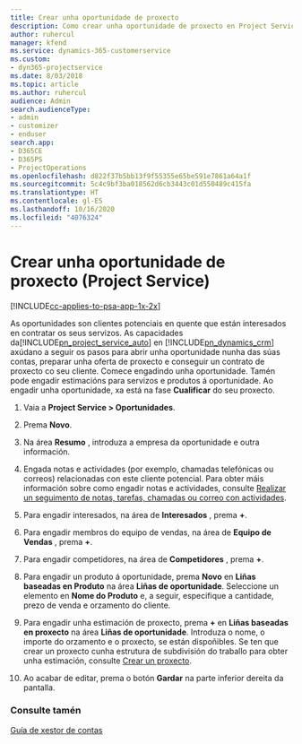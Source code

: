```yaml
---
title: Crear unha oportunidade de proxecto
description: Como crear unha oportunidade de proxecto en Project Service
author: ruhercul
manager: kfend
ms.service: dynamics-365-customerservice
ms.custom:
- dyn365-projectservice
ms.date: 8/03/2018
ms.topic: article
ms.author: ruhercul
audience: Admin
search.audienceType:
- admin
- customizer
- enduser
search.app:
- D365CE
- D365PS
- ProjectOperations
ms.openlocfilehash: d822f37b5bb13f9f55355e65be591e7861a64a1f
ms.sourcegitcommit: 5c4c9bf3ba018562d6cb3443c01d550489c415fa
ms.translationtype: HT
ms.contentlocale: gl-ES
ms.lasthandoff: 10/16/2020
ms.locfileid: "4076324"
---
```

# <a name="create-a-project-opportunity-project-service"></a>Crear unha oportunidade de proxecto (Project Service)

[!INCLUDE[cc-applies-to-psa-app-1x-2x](../includes/cc-applies-to-psa-app-1x-2x.md)]

As oportunidades son clientes potenciais en quente que están interesados en contratar os seus servizos. As capacidades da[!INCLUDE[pn_project_service_auto](../includes/pn-project-service-auto.md)] en [!INCLUDE[pn_dynamics_crm](../includes/pn-dynamics-crm.md)] axúdano a seguir os pasos para abrir unha oportunidade nunha das súas contas, preparar unha oferta de proxecto e conseguir un contrato de proxecto co seu cliente. Comece engadindo unha oportunidade. Tamén pode engadir estimacións para servizos e produtos á oportunidade. Ao engadir unha oportunidade, xa está na fase **Cualificar** do seu proxecto.  
  
1.  Vaia a **Project Service > Oportunidades**.  
  
2.  Prema **Novo**.  
  
3.  Na área **Resumo** , introduza a empresa da oportunidade e outra información.  
  
4.  Engada notas e actividades (por exemplo, chamadas telefónicas ou correos) relacionadas con este cliente potencial. Para obter máis información sobre como engadir notas e actividades, consulte [Realizar un seguimento de notas, tarefas, chamadas ou correo con actividades](https://docs.microsoft.com/dynamics365/customerengagement/on-premises/basics/work-with-activities).  
  
5.  Para engadir interesados, na área de **Interesados** , prema **+**.  
  
6.  Para engadir membros do equipo de vendas, na área de **Equipo de Vendas** , prema **+**.  
  
7.  Para engadir competidores, na área de **Competidores** , prema **+**.  
  
8.  Para engadir un produto á oportunidade, prema **Novo** en **Liñas baseadas en Produto** na área **Liñas de oportunidade**. Seleccione un elemento en **Nome do Produto** e, a seguir, especifique a cantidade, prezo de venda e orzamento do cliente.  
  
9. Para engadir unha estimación de proxecto, prema **+** en **Liñas baseadas en proxecto** na área **Liñas de oportunidade**. Introduza o nome, o importe do orzamento e o proxecto, se están dispoñibles. Se ten que crear un proxecto cunha estrutura de subdivisión do traballo para obter unha estimación, consulte [Crear un proxecto](../psa/create-project.md).  
  
10. Ao acabar de editar, prema o botón **Gardar** na parte inferior dereita da pantalla.  
  
### <a name="see-also"></a>Consulte tamén  
 [Guía de xestor de contas](../psa/account-manager-guide.md)
